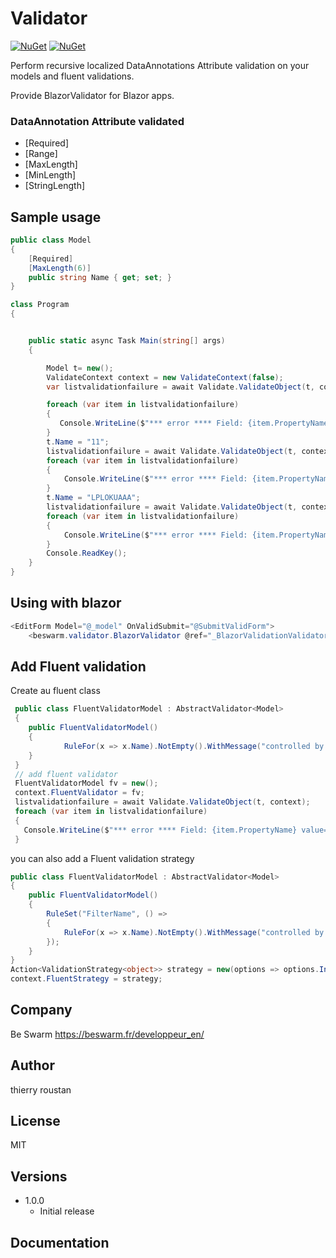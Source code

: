 # Validator

[![NuGet](https://img.shields.io/nuget/v/beswarm.Validator.svg)](https://www.nuget.org/packages/beswarm.Validator/)
[![NuGet](https://img.shields.io/nuget/dt/beswarm.Validator.svg)](https://www.nuget.org/packages/beswarm.Validator/)


Perform recursive localized DataAnnotations Attribute validation on your models and fluent validations.

Provide BlazorValidator for Blazor apps.

### DataAnnotation Attribute validated
- [Required]
- [Range]
- [MaxLength]
- [MinLength]
- [StringLength]
  



## Sample usage
```csharp
public class Model
{
    [Required]
    [MaxLength(6)]
    public string Name { get; set; }
}

class Program
{


    public static async Task Main(string[] args)
    {

        Model t= new();
        ValidateContext context = new ValidateContext(false);
        var listvalidationfailure = await Validate.ValidateObject(t, context);

        foreach (var item in listvalidationfailure)
        {
           Console.WriteLine($"*** error **** Field: {item.PropertyName} value={item.Obj} attribute:{item.AttributeType} message:{item.ErrorMessage}");
        }
        t.Name = "11";
        listvalidationfailure = await Validate.ValidateObject(t, context);
        foreach (var item in listvalidationfailure)
        {
            Console.WriteLine($"*** error **** Field: {item.PropertyName} value={item.Obj} attribute:{item.AttributeType} message:{item.ErrorMessage}");
        }
        t.Name = "LPLOKUAAA";
        listvalidationfailure = await Validate.ValidateObject(t, context);
        foreach (var item in listvalidationfailure)
        {
            Console.WriteLine($"*** error **** Field: {item.PropertyName} value={item.Obj} attribute:{item.AttributeType} message:{item.ErrorMessage}");
        }
		Console.ReadKey();
    }
}

```
## Using with blazor
```csharp
<EditForm Model="@_model" OnValidSubmit="@SubmitValidForm">
	<beswarm.validator.BlazorValidator @ref="_BlazorValidationValidator" ValidateContext="mycontext" />
```
## Add Fluent validation
Create au fluent class
```csharp
 public class FluentValidatorModel : AbstractValidator<Model>
 {
	public FluentValidatorModel()
	{
			RuleFor(x => x.Name).NotEmpty().WithMessage("controlled by fluent: not empty");
	}
 }
 // add fluent validator
 FluentValidatorModel fv = new();
 context.FluentValidator = fv;
 listvalidationfailure = await Validate.ValidateObject(t, context);
 foreach (var item in listvalidationfailure)
 {
   Console.WriteLine($"*** error **** Field: {item.PropertyName} value={item.Obj} attribute:{item.AttributeType} message:{item.ErrorMessage}");
 }
```
you can also add a Fluent validation strategy
```csharp
public class FluentValidatorModel : AbstractValidator<Model>
{
	public FluentValidatorModel()
	{
		RuleSet("FilterName", () =>
		{
			RuleFor(x => x.Name).NotEmpty().WithMessage("controlled by fluent: not empty");
		});
	}
}
Action<ValidationStrategy<object>> strategy = new(options => options.IncludeRuleSets("FilterName"));
context.FluentStrategy = strategy;
```

## Company
Be Swarm https://beswarm.fr/developpeur_en/

## Author
thierry roustan


## License
MIT

    
## Versions
- 1.0.0
  - Initial release


 
 ## Documentation
